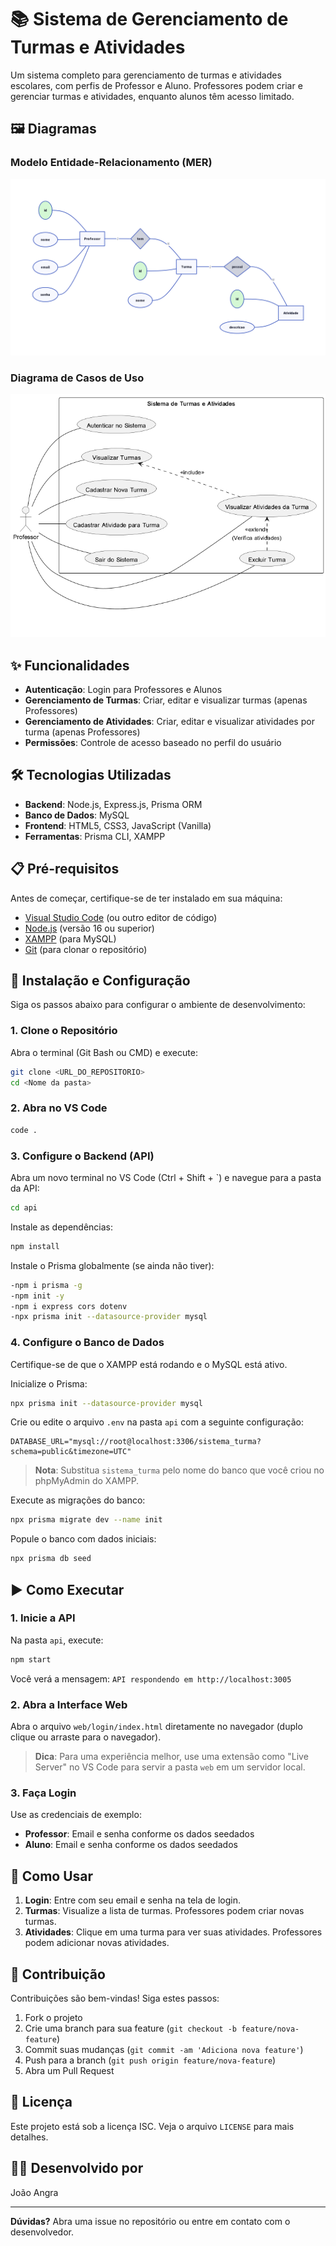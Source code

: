 # 📚 Sistema de Gerenciamento de Turmas e Atividades

Um sistema completo para gerenciamento de turmas e atividades escolares, com perfis de Professor e Aluno. Professores podem criar e gerenciar turmas e atividades, enquanto alunos têm acesso limitado.

## 🖼️ Diagramas

### Modelo Entidade-Relacionamento (MER)
![MER](./docs/der_erd.png)

### Diagrama de Casos de Uso
![DCU](./docs/use_case_uml.png)

## ✨ Funcionalidades

- **Autenticação**: Login para Professores e Alunos
- **Gerenciamento de Turmas**: Criar, editar e visualizar turmas (apenas Professores)
- **Gerenciamento de Atividades**: Criar, editar e visualizar atividades por turma (apenas Professores)
- **Permissões**: Controle de acesso baseado no perfil do usuário

## 🛠️ Tecnologias Utilizadas

- **Backend**: Node.js, Express.js, Prisma ORM
- **Banco de Dados**: MySQL
- **Frontend**: HTML5, CSS3, JavaScript (Vanilla)
- **Ferramentas**: Prisma CLI, XAMPP

## 📋 Pré-requisitos

Antes de começar, certifique-se de ter instalado em sua máquina:

- [Visual Studio Code](https://code.visualstudio.com/) (ou outro editor de código)
- [Node.js](https://nodejs.org/pt) (versão 16 ou superior)
- [XAMPP](https://www.apachefriends.org/pt_br/index.html) (para MySQL)
- [Git](https://git-scm.com/) (para clonar o repositório)

## 🚀 Instalação e Configuração

Siga os passos abaixo para configurar o ambiente de desenvolvimento:

### 1. Clone o Repositório

Abra o terminal (Git Bash ou CMD) e execute:

```bash
git clone <URL_DO_REPOSITORIO>
cd <Nome da pasta>
```

### 2. Abra no VS Code

```bash
code .
```

### 3. Configure o Backend (API)

Abra um novo terminal no VS Code (Ctrl + Shift + `) e navegue para a pasta da API:

```bash
cd api
```

Instale as dependências:

```bash
npm install
```

Instale o Prisma globalmente (se ainda não tiver):

```bash
-npm i prisma -g
-npm init -y
-npm i express cors dotenv 
-npx prisma init --datasource-provider mysql
```

### 4. Configure o Banco de Dados

Certifique-se de que o XAMPP está rodando e o MySQL está ativo.

Inicialize o Prisma:

```bash
npx prisma init --datasource-provider mysql
```

Crie ou edite o arquivo `.env` na pasta `api` com a seguinte configuração:

```env
DATABASE_URL="mysql://root@localhost:3306/sistema_turma?schema=public&timezone=UTC"
```

> **Nota**: Substitua `sistema_turma` pelo nome do banco que você criou no phpMyAdmin do XAMPP.

Execute as migrações do banco:

```bash
npx prisma migrate dev --name init
```

Popule o banco com dados iniciais:

```bash
npx prisma db seed
```

## ▶️ Como Executar

### 1. Inicie a API

Na pasta `api`, execute:

```bash
npm start
```

Você verá a mensagem: `API respondendo em http://localhost:3005`

### 2. Abra a Interface Web

Abra o arquivo `web/login/index.html` diretamente no navegador (duplo clique ou arraste para o navegador).

> **Dica**: Para uma experiência melhor, use uma extensão como "Live Server" no VS Code para servir a pasta `web` em um servidor local.

### 3. Faça Login

Use as credenciais de exemplo:
- **Professor**: Email e senha conforme os dados seedados
- **Aluno**: Email e senha conforme os dados seedados

## 📖 Como Usar

1. **Login**: Entre com seu email e senha na tela de login.
2. **Turmas**: Visualize a lista de turmas. Professores podem criar novas turmas.
3. **Atividades**: Clique em uma turma para ver suas atividades. Professores podem adicionar novas atividades.

## 🤝 Contribuição

Contribuições são bem-vindas! Siga estes passos:

1. Fork o projeto
2. Crie uma branch para sua feature (`git checkout -b feature/nova-feature`)
3. Commit suas mudanças (`git commit -am 'Adiciona nova feature'`)
4. Push para a branch (`git push origin feature/nova-feature`)
5. Abra um Pull Request

## 📄 Licença

Este projeto está sob a licença ISC. Veja o arquivo `LICENSE` para mais detalhes.

## 👨‍💻 Desenvolvido por

João Angra

---

**Dúvidas?** Abra uma issue no repositório ou entre em contato com o desenvolvedor.
